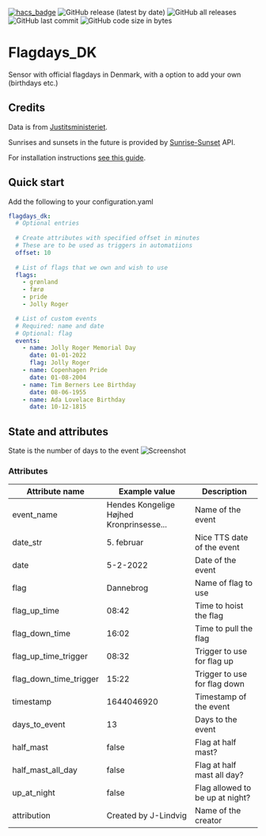 [![hacs_badge](https://img.shields.io/badge/HACS-Default-41BDF5.svg?style=for-the-badge)](https://github.com/hacs/integration)
![GitHub release (latest by date)](https://img.shields.io/github/v/release/J-Lindvig/Flagdays_DK?style=for-the-badge)
![GitHub all releases](https://img.shields.io/github/downloads/J-Lindvig/Flagdays_DK/total?style=for-the-badge)
![GitHub last commit](https://img.shields.io/github/last-commit/J-Lindvig/Flagdays_DK?style=for-the-badge)
![GitHub code size in bytes](https://img.shields.io/github/languages/code-size/J-Lindvig/Flagdays_DK?style=for-the-badge)

# Flagdays_DK

Sensor with official flagdays in Denmark, with a option to add your own (birthdays etc.)

## Credits
Data is from [Justitsministeriet](https://www.justitsministeriet.dk/temaer/flagning/flagdage/).

Sunrises and sunsets in the future is provided by [Sunrise-Sunset](https://sunrise-sunset.org/api) API.

For installation instructions [see this guide](https://hacs.xyz/docs/faq/custom_repositories).
## Quick start
Add the following to your configuration.yaml
```yaml
flagdays_dk:
  # Optional entries
  
  # Create attributes with specified offset in minutes
  # These are to be used as triggers in automatiions
  offset: 10
  
  # List of flags that we own and wish to use
  flags:
    - grønland
    - færø
    - pride
    - Jolly Roger

  # List of custom events
  # Required: name and date
  # Optional: flag
  events:
    - name: Jolly Roger Memorial Day
      date: 01-01-2022
      flag: Jolly Roger
    - name: Copenhagen Pride
      date: 01-08-2004
    - name: Tim Berners Lee Birthday
      date: 08-06-1955
    - name: Ada Lovelace Birthday
      date: 10-12-1815
```
## State and attributes
State is the number of days to the event
![Screenshot](https://github.com/J-Lindvig/Flagdays_DK/blob/main/images/screenshot.png)
### Attributes

| Attribute name             | Example value                             | Description                        |
|----------------------------|-------------------------------------------|------------------------------------|
| event_name                 | Hendes Kongelige Højhed Kronprinsesse...  | Name of the event                  |
| date_str                   | 5. februar                                | Nice TTS date of the event         |
| date                       | 5-2-2022                                  | Date of the event                  |
| flag                       | Dannebrog                                 | Name of flag to use                |
| flag_up_time               | 08:42                                     | Time to hoist the flag             |
| flag_down_time             | 16:02                                     | Time to pull the flag              |
| flag_up_time_trigger       | 08:32                                     | Trigger to use for flag up         |
| flag_down_time_trigger     | 15:22                                     | Trigger to use for flag down       |
| timestamp                  | 1644046920                                | Timestamp of the event             |
| days_to_event              | 13                                        | Days to the event                  |
| half_mast                  | false                                     | Flag at half mast?                 |
| half_mast_all_day          | false                                     | Flag at half mast all day?         |
| up_at_night                | false                                     | Flag allowed to be up at night?    |
| attribution                | Created by J-Lindvig                      | Name of the creator                |
